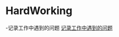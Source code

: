 # HardWorking

-记录工作中遇到的问题
<a href="https://github.com/zyfoolboy/problems-of-work/wiki">记录工作中遇到的问题</a>
